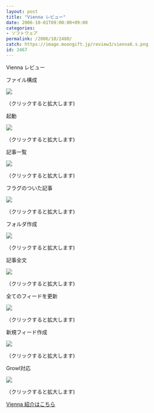 ```yaml
---
layout: post
title: "Vienna レビュー"
date: 2006-10-01T09:00:00+09:00
categories:
- ソフトウェア
permalink: /2006/10/2480/
catch: https://image.moongift.jp/review3/vienna6.s.png
id: 2467
---
```

Vienna レビュー  
<!--more-->

ファイル構成

  

[![](https://image.moongift.jp/review3/vienna1.s.png)](https://image.moongift.jp/review3/vienna1.png)  
  
（クリックすると拡大します)

  

起動

  

[![](https://image.moongift.jp/review3/vienna2.s.png)](https://image.moongift.jp/review3/vienna2.png)  
  
（クリックすると拡大します)

  

記事一覧

  

[![](https://image.moongift.jp/review3/vienna3.s.png)](https://image.moongift.jp/review3/vienna3.png)  
  
（クリックすると拡大します)

  

フラグのついた記事

  

[![](https://image.moongift.jp/review3/vienna4.s.png)](https://image.moongift.jp/review3/vienna4.png)  
  
（クリックすると拡大します)

  

フォルダ作成

  

[![](https://image.moongift.jp/review3/vienna6.s.png)](https://image.moongift.jp/review3/vienna6.png)  
  
（クリックすると拡大します)

  

記事全文

  

[![](https://image.moongift.jp/review3/vienna7.s.png)](https://image.moongift.jp/review3/vienna7.png)  
  
（クリックすると拡大します)

  

全てのフィードを更新

  

[![](https://image.moongift.jp/review3/vienna8.s.png)](https://image.moongift.jp/review3/vienna8.png)  
  
（クリックすると拡大します)

  

新規フィード作成

  

[![](https://image.moongift.jp/review3/vienna9.s.png)](https://image.moongift.jp/review3/vienna9.png)  
  
（クリックすると拡大します)

  

Growl対応

  

[![](https://image.moongift.jp/review3/vienna10.s.png)](https://image.moongift.jp/review3/vienna10.png)  
  
（クリックすると拡大します)

  

[Vienna 紹介はこちら](http://oss.moongift.jp/intro/i-2479.html)


